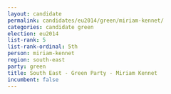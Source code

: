 ```yaml
---
layout: candidate
permalink: candidates/eu2014/green/miriam-kennet/
categories: candidate green
election: eu2014
list-rank: 5
list-rank-ordinal: 5th
person: miriam-kennet
region: south-east
party: green
title: South East - Green Party - Miriam Kennet
incumbent: false
---
```

